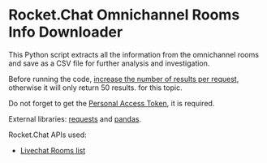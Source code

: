 # Rocket.Chat Omnichannel Rooms Info Downloader

This Python script extracts all the information from the omnichannel rooms and save as a CSV file for further analysis and investigation.

Before running the code, [increase the number of results per request](https://docs.rocket.chat/guides/administration/admin-panel/settings/general#rest-api), otherwise it will only return 50 results.  for this topic.

Do not forget to get the [Personal Access Token](https://docs.rocket.chat/guides/user-guides/user-panel/managing-your-account/personal-access-token), it is required.

External libraries: [requests](https://requests.readthedocs.io/en/latest/) and [pandas](https://pandas.pydata.org/).

Rocket.Chat APIs used: 
- [Livechat Rooms list](https://developer.rocket.chat/reference/api/rest-api/endpoints/omnichannel/omnichannel-endpoints/rooms/livechat-rooms-list)
